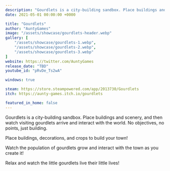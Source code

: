 ```yaml
---
description: "Gourdlets is a city-building sandbox. Place buildings and scenery, and then watch visiting gourdlets arrive and interact with the world. No objectives, no points, just building."
date: 2021-05-01 00:00:00 +0000

title: "Gourdlets"
author: "AuntyGames"
image: "/assets/showcase/gourdlets-header.webp"
gallery: [
	"/assets/showcase/gourdlets-1.webp",
	"/assets/showcase/gourdlets-2.webp",
	"/assets/showcase/gourdlets-3.webp"
]
website: https://twitter.com/AuntyGames
release_date: "TBD"
youtube_id: "pRvDe_Ts2wA"

windows: true

steam: https://store.steampowered.com/app/2013730/Gourdlets
itch: https://aunty-games.itch.io/gourdlets

featured_in_home: false
---
```


Gourdlets is a city-building sandbox. Place buildings and scenery, and then watch visiting gourdlets arrive and interact with the world. No objectives, no points, just building.

Place buildings, decorations, and crops to build your town!

Watch the population of gourdlets grow and interact with the town as you create it!

Relax and watch the little gourdlets live their little lives!